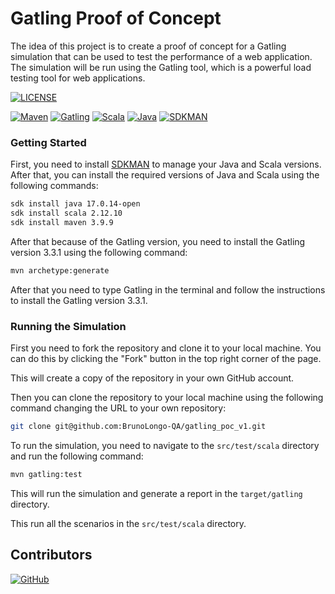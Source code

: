 # Gatling Proof of Concept

The idea of this project is to create a proof of concept for a Gatling simulation that can be used to test the performance of a web application. 
The simulation will be run using the Gatling tool, which is a powerful load testing tool for web applications.

[![LICENSE](https://img.shields.io/badge/License-MIT-blue)](LICENSE.md)

[![Maven](https://img.shields.io/badge/Maven-3.9.9-blue)](https://maven.apache.org/)
[![Gatling](https://img.shields.io/badge/Gatling-3.9.9-orange)](https://gatling.io/) 
[![Scala](https://img.shields.io/badge/Scala-2.12.10-red)](https://www.scala-lang.org/)
[![Java](https://img.shields.io/badge/Java-17.0.14-blue)](https://www.oracle.com/java/technologies/javase/jdk17-archive-downloads.html)
[![SDKMAN](https://img.shields.io/badge/SDKMAN-5.0.0-yellow)](https://sdkman.io/)

### Getting Started

First, you need to install [SDKMAN](https://sdkman.io/) to manage your Java and Scala versions. After that, you can install the required versions of Java and Scala using the following commands:

```bash
sdk install java 17.0.14-open
sdk install scala 2.12.10
sdk install maven 3.9.9
```

After that because of the Gatling version, you need to install the Gatling version 3.3.1 using the following command:

```bash
mvn archetype:generate 
```
After that you need to type Gatling in the terminal and follow the instructions to install the Gatling version 3.3.1.

### Running the Simulation
First you need to fork the repository and clone it to your local machine. You can do this by clicking the "Fork" button in the top right corner of the page. 

This will create a copy of the repository in your own GitHub account.

Then you can clone the repository to your local machine using the following command changing the URL to your own repository:

```bash
git clone git@github.com:BrunoLongo-QA/gatling_poc_v1.git
```

To run the simulation, you need to navigate to the `src/test/scala` directory and run the following command:

```bash
mvn gatling:test
```

This will run the simulation and generate a report in the `target/gatling` directory.

This run all the scenarios in the `src/test/scala` directory.

## Contributors
[![GitHub](https://img.shields.io/badge/GitHub-Bruno%20Longo%20QA-008000?labelColor=gray&style=for-the-badge&link=https://github.com/BrunoLongo-QA)](https://github.com/BrunoLongo-QA)
